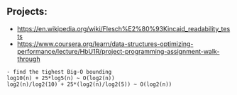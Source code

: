 Projects:
---------
  * https://en.wikipedia.org/wiki/Flesch%E2%80%93Kincaid_readability_tests
  * https://www.coursera.org/learn/data-structures-optimizing-performance/lecture/HbU1R/project-programming-assignment-walk-through

```
- find the tighest Big-O bounding
log10(n) + 25*log5(n) ~ O(log2(n))
log2(n)/log2(10) + 25*(log2(n)/log2(5)) ~ O(log2(n))
```
